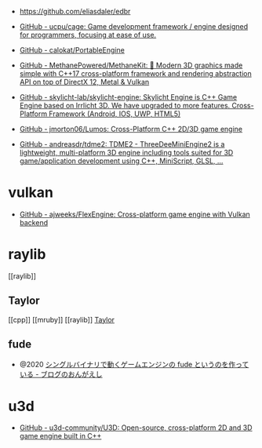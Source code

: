 - https://github.com/eliasdaler/edbr

- [GitHub - ucpu/cage: Game development framework / engine designed for programmers, focusing at ease of use.](https://github.com/ucpu/cage)

- [GitHub - calokat/PortableEngine](https://github.com/calokat/PortableEngine)

- [GitHub - MethanePowered/MethaneKit: 🎲 Modern 3D graphics made simple with C++17 cross-platform framework and rendering abstraction API on top of DirectX 12, Metal & Vulkan](https://github.com/MethanePowered/MethaneKit)

- [GitHub - skylicht-lab/skylicht-engine: Skylicht Engine is C++ Game Engine based on Irrlicht 3D. We have upgraded to more features. Cross-Platform Framework (Android, IOS, UWP, HTML5)](https://github.com/skylicht-lab/skylicht-engine)

- [GitHub - jmorton06/Lumos: Cross-Platform C++ 2D/3D game engine](https://github.com/jmorton06/Lumos)

- [GitHub - andreasdr/tdme2: TDME2 - ThreeDeeMiniEngine2 is a lightweight, multi-platform 3D engine including tools suited for 3D game/application development using C++, MiniScript, GLSL, ...](https://github.com/andreasdr/tdme2)

# vulkan

- [GitHub - ajweeks/FlexEngine: Cross-platform game engine with Vulkan backend](https://github.com/ajweeks/FlexEngine)

# raylib

[[raylib]]

## Taylor

[[cpp]] [[mruby]] [[raylib]]
[Taylor](https://taylor.oequacki.com/)

## fude

- @2020 [シングルバイナリで動くゲームエンジンの fude というのを作っている - ブログのおんがえし](https://ongaeshi.hatenablog.com/entry/2020/02/09/212839)

# u3d

- [GitHub - u3d-community/U3D: Open-source, cross-platform 2D and 3D game engine built in C++](https://github.com/u3d-community/U3D)
